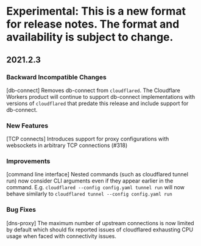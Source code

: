 # Experimental: This is a new format for release notes. The format and availability is subject to change.

## 2021.2.3
 
### Backward Incompatible Changes
[db-connect] Removes db-connect from `cloudflared`. The Cloudflare Workers product will continue to support db-connect implementations with versions of `cloudflared` that predate this release and include support for db-connect.
 
### New Features
[TCP connects] Introduces support for proxy configurations with websockets in arbitrary TCP connections (#318)
 
### Improvements
[command line interface] Nested commands (such as cloudflared tunnel run) now consider CLI arguments even if they appear earlier in the command. E.g. `cloudflared --config config.yaml tunnel run` will now behave similarly to `cloudflared tunnel --config config.yaml run`
 
### Bug Fixes
[dns-proxy] The maximum number of upstream connections is now limited by default which should fix reported issues of cloudflared exhausting CPU usage when faced with connectivity issues.

